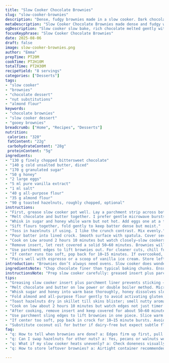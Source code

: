 ```yaml
---
title: "Slow Cooker Chocolate Brownies"
slug: "slow-cooker-brownies"
description: "Dense, fudgy brownies made in a slow cooker. Dark chocolate melted with butter, swapped some sugar for honey, almond flour replaces half the wheat. Pecans traded for toasted hazelnuts. Low and slow cooks the batter till edges set but center stays gooey. Cool a bit before slicing. Watch for puffed edges, glossy center, slight jiggle. Perfect for when oven’s busy or summer heat’s a no-go."
metaDescription: "Slow Cooker Chocolate Brownies made dense and fudgy with almond flour and honey swapped for sugar; toasted hazelnuts replace pecans; cook low, watch edges and jiggle center."
ogDescription: "Slow cooker slow bake, rich chocolate melted gently with butter, honey sweetens subtly, almond flour softens crumb; watch edges firm, center jiggle; hazelnuts add crunch."
focusKeyphrase: "Slow Cooker Chocolate Brownies"
date: 2025-08-06
draft: false
image: slow-cooker-brownies.png
author: "Emma"
prepTime: PT20M
cookTime: PT2H10M
totalTime: PT2H30M
recipeYield: "8 servings"
categories: ["Desserts"]
tags:
- "slow cooker"
- "brownies"
- "chocolate dessert"
- "nut substitutions"
- "almond flour"
keywords:
- "chocolate brownies"
- "slow cooker dessert"
- "gooey brownies"
breadcrumb: ["Home", "Recipes", "Desserts"]
nutrition: 
 calories: "320"
 fatContent: "22g"
 carbohydrateContent: "28g"
 proteinContent: "5g"
ingredients:
- "130 g finely chopped bittersweet chocolate"
- "140 g cold unsalted butter, diced"
- "170 g granulated sugar"
- "50 g honey"
- "2 large eggs"
- "5 ml pure vanilla extract"
- "1 ml salt"
- "40 g all-purpose flour"
- "35 g almond flour"
- "90 g toasted hazelnuts, roughly chopped, optional"
instructions:
- "First, grease slow cooker pot well. Lay a parchment strip across bottom, letting edges extend outside—makes lifting out easier."
- "Melt chocolate and butter together. I prefer gentle microwave bursts; prevents burning. Stir till smooth, remove from heat, cool slightly."
- "Whisk in sugar and honey while warm but not hot. Add eggs one at a time; whisk vigorously to emulsify. Follow with vanilla and salt."
- "Sift flours together, fold gently to keep batter dense but moist."
- "Toss in hazelnuts if using. I like the crunch contrast. Mix evenly."
- "Pour batter into lined crock. Smooth surface with spatula. Cover securely."
- "Cook on Low around 2 hours 10 minutes but watch closely—slow cookers vary wildly. Edges firm, center glossy, jiggles when nudged."
- "Remove insert, let rest covered a solid 50–60 minutes. Brownies will set perfectly as they cool."
- "Use parchment edges to lift brownies out. For cleaner cuts, chill fully or slice warm with serrated knife."
- "If center runs too soft, pop back for 10–15 minutes. If overcooked, expect drier edges."
- "Pairs well with espresso or a scoop of vanilla ice cream. Store leftovers airtight; reheat gently."
introduction: "Brownies don’t always need ovens. Slow cooker does wonders. Choc+butter melt, sugar+honey sweeten. Almond flour adds softness, hazelnuts bring crunch. I’ve fiddled with timing; varied slow cooker temps make fixed times unreliable. Look for set edges, shiny wobbly center—signals doneness better than clock. Cooling waits crucial; brownie sets as it cools, can’t rush that. Removed one too soon—gooey mess. Too late—edges dry. Learned through trial. Oven off means kitchen stays cooler. Plus, that nutty roasted scent fills air as hazelnuts toast. Texture slightly different than oven-baked, richer, denser. No frantic stirring; just whisk, fold, slow cook, and wait. Often overlooked method but trust me, worth trying. Brownie cravings quelled effortlessly. The simple pleasure of emerging silky, fudgy squares after afternoon snooze by slow cooker. No fuss, no burn, just yummy."
ingredientsNote: "Chop chocolate finer than typical baking chunks. Ensures even melt, avoids gritty spots. Butter cut in small cubes; melts better than slabs. Honey isn’t a direct sugar swap but brings moisture balance, adds complexity with less sweetness. Use raw or dark honey. Almond flour subbing half the wheat flour softens crumb and adds nuttiness. Toasting hazelnuts ahead key—steaming skillet, tossing often till skins blister. Cool nuts fully before chopping or oils ooze altering texture. Salt, even small pinch, critical to balance chocolate’s bitterness. Vanilla extract last add, best pure or homemade. Grease slow cooker insert thoroughly; butter or oil spray. Parchment paper isn’t optional here—it’s saving throw for lifting fragile brownies. Adapt fats easily: coconut oil or vegan butter works but flavor shifts. Flour swaps like gluten-free blends need trials, lower expectations on texture. Watch sugar substitutions—too much honey risks sogginess. Keep monitoring your slow cooker’s quirks, note heat zones, adjust timing."
instructionsNote: "Prep slow cooker carefully: greased insert plus parchment liner prolongs brownie integrity. Melting chocolate and butter low prevents scorching; chocolate easily goes grainy if rushed or overheated. Incorporate sugars while warm helps dissolve crystals; honey dissolves slower so whisk well. Eggs cold? Let reach room temp else risk curdling batter. Adding flour gently prevents toughening brownies, no over-beating beyond just incorporating. Nuts folded just before pouring keeps crunch intact. Spread batter evenly. Cover well, traps steam and cooks consistently. Two hours plus or minus depending on crock’s strength; cold spots inside can undercook edges. Visual/tactile doneness beats timer: edges firm, browned, center shiny, jiggles slightly—not liquid but loose. Immediate cooling in cooker causes soggy edges; remove insert and cover to hold heat, set texture for about an hour. Use parchment edges to lift out brownies whole. Cut with serrated knife warm for cleaner slices. Too soft? Additional heat in 10-minute bursts. Avoid overbaking or edges dry harshly. Store leftovers airtight; let rest before refrigerating to keep chewiness intact."
tips:
- "Greasing slow cooker insert plus parchment liner prevents sticking — no peel, no mess. Paper edges extend over sides for easy brownie lift. Without this, expect crumbs and broken slabs."
- "Melt chocolate and butter on low power or double boiler method. Microwave bursts break chocolate’s fragile temper. Overheated chocolate seizes grainy, butter separates. Stir constantly till velvety smooth."
- "Whisk sugar and honey into warm base thoroughly, honey dissolves slower, lumps form if rushed. Add eggs one at a time at near room temp — too hot curdles, too cold slows emulsifying."
- "Fold almond and all-purpose flour gently to avoid activating gluten, which toughens. No overmixing. Folding keeps batter dense but moist, giving bite without dryness or hardness."
- "Toast hazelnuts dry in skillet till skins blister; smell nutty aroma. Cool nuts fully before chopping. Warm nuts release oils, make crumbs greasy. Fold nuts in last to maintain crunch."
- "Cook on low about 2 hours 10 minutes but watch edges not just timer. Edges firm, center glossy with jiggle means done. Seconds matter, crock temps vary wildly, trust touch and sight first."
- "After cooking, remove insert and keep covered for about 50–60 minutes. Resting pulls steam back into brownie, firms edges and center without drying. Skipping this leads to crumbly edges."
- "Use parchment sling edges to lift brownies in one piece. Slice warm with serrated knife for cleaner cuts. Chill fully for firmer slices but texture changes slightly—denser, less gooey."
- "If center too soft, pop back in crock for 10–15 minute bursts. Avoid overcooking—edges dry out fast, become tough, flavor flat. Timing adjusts to cooker quirks, batter volume."
- "Substitute coconut oil for butter if dairy-free but expect subtle flavor change. Oat flour swap for almond or all-purpose reduces gluten, softer crumb but watch moisture, timing."
faq:
- "q: How to tell when brownies are done? a: Edges firm up first, pull slightly from sides. Center shines and jiggles loosely but not liquid. Tap edges, listen for slight crispness. Overcook, edges dry. Under, gooey mess."
- "q: Can I swap hazelnuts for other nuts? a: Yes, pecans or walnuts work but no toast, less crunch. Toast nuts releases oils and aromas non-negotiable for flavor punch. Raw nuts give bland, soft bites."
- "q: What if my slow cooker heats unevenly? a: Check doneness visually plus tactile jiggle test. Rotate insert if possible. Add 10-min cook bursts for undercooked spots. Avoid fixed times; slow cookers vary widely."
- "q: How to store leftover brownies? a: Airtight container recommended, fridge or room temp short-term fine. Cooling fully first locks moisture. Wrap in parchment for softness, plastic wrap traps too much steam, soggy edges."

---
```

